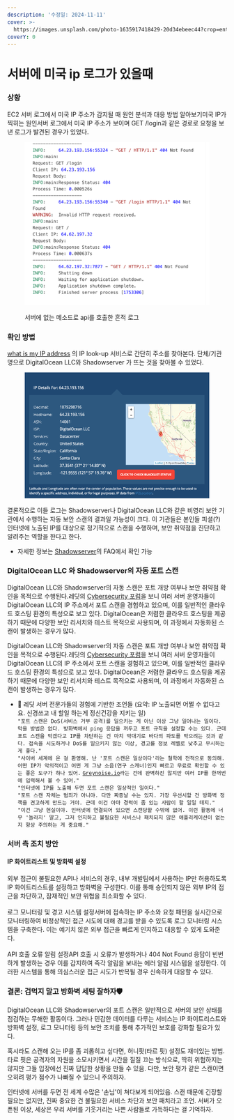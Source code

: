 ```yaml
---
description: '수정일: 2024-11-11'
cover: >-
  https://images.unsplash.com/photo-1635917418429-20d34ebeec44?crop=entropy&cs=srgb&fm=jpg&ixid=M3wxOTcwMjR8MHwxfHNlYXJjaHw5fHx1c2F8ZW58MHx8fHwxNzMxNDgxNDM4fDA&ixlib=rb-4.0.3&q=85
coverY: 0
---
```


# 서버에 미국 ip 로그가 있을때

### 상황

EC2 서버 로그에서 미국 IP 주소가 감지될 때 원인 분석과 대응 방법 알아보기미국 IP가 찍히는 원인서버 로그에서 미국 IP 주소가 보이며 GET /login과 같은 경로로 요청을 보낸 로그가 발견된 경우가 있었다.

<figure><img src=".gitbook/assets/1731040602.png.webp" alt=""><figcaption><p>서버에 없는 메소드로 api를 호출한 흔적 로그</p></figcaption></figure>

### 확인 방법

[what is my IP address](https://whatismyipaddress.com/ip-lookup) 의 IP look-up 서비스로 간단히 주소를 찾아본다. 단체/기관명으로 DigitalOcean LLC와 Shadowserver 가 뜨는 것을 찾아볼 수 있었다.

<figure><img src=".gitbook/assets/12345.webp" alt=""><figcaption></figcaption></figure>

결론적으로 이들 로그는 Shadowserver나 DigitalOcean LLC와 같은 비영리 보안 기관에서 수행하는 자동 보안 스캔의 결과일 가능성이 크다. 이 기관들은 본인들 피셜(?) 인터넷에 노출된 IP를 대상으로 정기적으로 스캔을 수행하며, 보안 취약점을 진단하고 알려주는 역할을 한다고 한다.

* 자세한 정보는 [Shadowserver](https://www.shadowserver.org/faq/why-are-your-ips-scanning-my-network/)의 FAQ에서 확인 가능

### DigitalOcean LLC 와 Shadowserver의 자동 포트 스캔

DigitalOcean LLC와 Shadowserver의 자동 스캔은 포트 개방 여부나 보안 취약점 확인을 목적으로 수행된다.레딧의 [Cybersecurity 포럼](https://www.reddit.com/r/cybersecurity/comments/ut3ygj/excessive\_port\_scans\_from\_digital\_ocean\_llc/)을 보니 여러 서버 운영자들이 DigitalOcean LLC의 IP 주소에서 포트 스캔을 경험하고 있으며, 이를 일반적인 클라우드 호스팅 환경의 특성으로 보고 있다. DigitalOcean은 저렴한 클라우드 호스팅을 제공하기 때문에 다양한 보안 리서치와 테스트 목적으로 사용되며, 이 과정에서 자동화된 스캔이 발생하는 경우가 많다.

DigitalOcean LLC와 Shadowserver의 자동 스캔은 포트 개방 여부나 보안 취약점 확인을 목적으로 수행된다.레딧의 [Cybersecurity 포럼](https://www.reddit.com/r/cybersecurity/comments/ut3ygj/excessive\_port\_scans\_from\_digital\_ocean\_llc/)을 보니 여러 서버 운영자들이 DigitalOcean LLC의 IP 주소에서 포트 스캔을 경험하고 있으며, 이를 일반적인 클라우드 호스팅 환경의 특성으로 보고 있다. DigitalOcean은 저렴한 클라우드 호스팅을 제공하기 때문에 다양한 보안 리서치와 테스트 목적으로 사용되며, 이 과정에서 자동화된 스캔이 발생하는 경우가 많다.

* 🌊 레딧 서버 전문가들의 경험에 기반한 조언들 (요약: IP 노출되면 어쩔 수 없다고요. 신경쓰고 내 할일 하는게 정신건강을 지키는 일)\
  `"포트 스캔은 DoS(서비스 거부 공격)를 일으키는 게 아닌 이상 그냥 일어나는 일이다. 막을 방법은 없다. 방화벽에서 ping 응답을 꺼두고 포트 규칙을 설정할 수는 있다. 근데 포트 스캔을 막겠다고 IP를 차단하는 건 마치 막대기로 바다의 파도를 막으려는 것과 같다. 접속을 시도하거나 DoS를 일으키지 않는 이상, 경고를 정보 레벨로 낮추고 무시하는 게 좋다."`\
  `"사이버 세계에 온 걸 환영해. 난 '포트 스캔은 일상이다'라는 철학에 전적으로 동의해. 어떤 IP가 악의적이고 어떤 게 그냥 소음(연구 스캐너)인지 빠르고 무료로 확인할 수 있는 좋은 도구가 하나 있어.` [`Greynoise.io`](https://greynoise.io/)`라는 건데 완벽하진 않지만 여러 IP를 한꺼번에 입력해서 볼 수 있어."`\
  `"인터넷에 IP를 노출해 두면 포트 스캔은 일상적인 일이다."`\
  `"포트 스캔 자체는 범죄가 아니야. 다만 짜증날 수는 있지. 가장 우선시할 건 방화벽 정책을 견고하게 만드는 거야. 근데 이건 아마 경력이 좀 있는 사람이 할 일일 테지."`\
  `"이건 그냥 현실이야. 인터넷에 연결되어 있으면 스캔당할 수밖에 없어. 이런 활동에 너무 '놀라지' 말고, 그저 인지하고 불필요한 서비스나 패치되지 않은 애플리케이션이 없는지 항상 주의하는 게 중요해."`

### 서버 측 조치 방안

#### IP 화이트리스트 및 방화벽 설정

외부 접근이 불필요한 API나 서비스의 경우, 내부 개발팀에서 사용하는 IP만 허용하도록 IP 화이트리스트를 설정하고 방화벽을 구성한다. 이를 통해 승인되지 않은 외부 IP의 접근을 차단하고, 잠재적인 보안 위협을 최소화할 수 있다.\
\
로그 모니터링 및 경고 시스템 설정서버에 접속하는 IP 주소와 요청 패턴을 실시간으로 모니터링하여 비정상적인 접근 시도에 대해 경고를 받을 수 있도록 로그 모니터링 시스템을 구축한다. 이는 예기치 않은 외부 접근을 빠르게 인지하고 대응할 수 있게 도와준다.\
\
API 호출 오류 알림 설정API 호출 시 오류가 발생하거나 404 Not Found 응답이 빈번하게 발생하는 경우 이를 감지하여 즉각 알림을 보내는 에러 알림 시스템을 설정한다. 이러한 시스템을 통해 의심스러운 접근 시도가 반복될 경우 신속하게 대응할 수 있다.

### 결론: 겁먹지 말고 방화벽 세팅 잘하자🛡️

DigitalOcean LLC와 Shadowserver의 포트 스캔은 일반적으로 서버의 보안 상태를 점검하는 무해한 활동이다. 그러나 민감한 데이터를 다루는 서비스는 IP 화이트리스트와 방화벽 설정, 로그 모니터링 등의 보안 조치를 통해 추가적인 보호를 강화할 필요가 있다.

혹시라도 스캔해 오는 IP를 좀 괴롭히고 싶다면, 허니팟(타르 핏) 설정도 재미있는 방법. 타르 핏은 공격자의 자원을 소모시키면서 시간을 질질 끄는 방식으로, 딱히 위험하지는 않지만 그들 입장에선 진짜 답답한 상황을 만들 수 있음. 다만, 보안 평가 같은 스캔이면 오히려 평가 점수가 나빠질 수 있으니 주의하자.

인터넷에 서버를 두면 전 세계 수많은 '손님'이 쳐다보게 되어있음. 스캔 때문에 긴장할 필요는 없지만, 진짜 중요한 건 불필요한 서비스 차단과 보안 패치라고 조언. 서버가 오픈된 이상, 세상은 우리 서버를 기웃거리는 나쁜 사람들로 가득하다는 걸 기억하자.​

